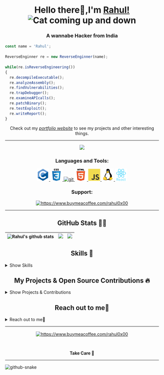 <h1 align='center'> Hello there👋,I'm <a href="https://rahul0x00.github.com/">Rahul!</a> <img src="https://media.giphy.com/media/mGcNjsfWAjY5AEZNw6/giphy.gif" alt="Cat coming up and down" width="50"></h1>
<h3 align='center'>A wannabe Hacker from India</h3>

```js
const name = 'Rahul';

ReverseEnginner re = new ReverseEnginner(name);

while(re.isReverseEngineering())
{
  re.decompileExecutable();
  re.analyzeAssembly();
  re.findVulnerabilities();
  re.trapDebugger();
  re.examineAPIcalls();
  re.patchBinary();
  re.testExploit();
  re.writeReport();
}
```

<p align='center'>Check out my <a href="https://rahul0x00.github.io" alt="portfolio website"> <i>portfolio website</i></a> to see my projects and other interesting things.</p>

  <!--
*I code computers in patterns. I am a hacker and programmer.*
  - ∞ I'm currently learning React.
  - 🌱 Open Source and Community Work.
  - 🚀 Luminous beings we are, not this crude matter. 
    <br>
    -->
    
  --------------------------------

  <div align='center'>
  
  [![](https://visitcount.itsvg.in/api?id=rahul0x00&label=Profile%20Views&pretty=true)](https://visitcount.itsvg.in)
  </div>
<h3 align="center">Languages and Tools:</h3>
<p align="center"> <a href="https://www.cprogramming.com/" target="_blank" rel="noreferrer"> <img src="https://raw.githubusercontent.com/devicons/devicon/master/icons/c/c-original.svg" alt="c" width="40" height="40"/> </a> <a href="https://www.w3schools.com/css/" target="_blank" rel="noreferrer"> <img src="https://raw.githubusercontent.com/devicons/devicon/master/icons/css3/css3-original-wordmark.svg" alt="css3" width="40" height="40"/> </a>  <a href="https://git-scm.com/" target="_blank" rel="noreferrer"> <img src="https://www.vectorlogo.zone/logos/git-scm/git-scm-icon.svg" alt="git" width="40" height="40"/> </a>  <a href="https://www.w3.org/html/" target="_blank" rel="noreferrer"> <img src="https://raw.githubusercontent.com/devicons/devicon/master/icons/html5/html5-original-wordmark.svg" alt="html5" width="40" height="40"/> </a> <a href="https://developer.mozilla.org/en-US/docs/Web/JavaScript" target="_blank" rel="noreferrer"> <img src="https://raw.githubusercontent.com/devicons/devicon/master/icons/javascript/javascript-original.svg" alt="javascript" width="40" height="40"/> </a> <a href="https://www.linux.org/" target="_blank" rel="noreferrer"> <img src="https://raw.githubusercontent.com/devicons/devicon/master/icons/linux/linux-original.svg" alt="linux" width="40" height="40"/> </a> <a href="https://reactjs.org/" target="_blank" rel="noreferrer"> <img src="https://raw.githubusercontent.com/devicons/devicon/master/icons/react/react-original-wordmark.svg" alt="react" width="40" height="40"/> </a> </p>
 <h3 align="center">Support:</h3>
<p align='center'><a href="https://www.buymeacoffee.com/rahul0x00"> <img align='center' src="https://cdn.buymeacoffee.com/buttons/v2/default-yellow.png" height="50" width="210" alt="https://www.buymeacoffee.com/rahul0x00" /></a></p>

--------------------------------
<h2 id="stats" align='center'>GitHub Stats 👨‍💻</h2>


| <img src="https://github-readme-stats.vercel.app/api?username=rahul0x00&show_icons=true&theme=tokyonight&count_private=true&include_all_commits=true&hide_border=true" alt="Rahul's github stats" /> | <img src="https://github-readme-streak-stats.herokuapp.com/?user=rahul0x00&theme=tokyonight&count_private=true&include_all_commits=true&hide_border=true" /> |  <img  width="auto" src="https://github-readme-stats.vercel.app/api/top-langs/?username=rahul0x00&layout=compact" /> |
| ------------- | ------------- | ------------- |

<h2 id="skills" align='center'>Skills 🌱 </h2>
 <details>
<summary>Show Skills</summary>

### Technical Skills 💻



| Skill Group | Skills |
| ----------- | ------ |
| **WebDev:** | <img src="https://img.shields.io/badge/HTML5-E34F26?style=for-the-badge&logo=html5&logoColor=white" alt="html5">&nbsp;<img src="https://img.shields.io/badge/CSS3-1572B6?style=for-the-badge&logo=css3&logoColor=white" alt="css3">&nbsp;<img src="https://img.shields.io/badge/JavaScript-323330?style=for-the-badge&logo=javascript&logoColor=F7DF1E" alt="javascript"> |
| **Programming:** | &nbsp;<img src="https://img.shields.io/badge/C%2B%2B-00599C?style=for-the-badge&logo=c%2B%2B&logoColor=white" alt="c++">|
| **Operating System:** | <img src="https://img.shields.io/badge/Kali_Linux-557C94?style=for-the-badge&logo=kali-linux&logoColor=white">&nbsp;<img src="https://img.shields.io/badge/Windows-0078D6?style=for-the-badge&logo=windows&logoColor=white" alt=""> |
| **Other Technologies:** |  <img src="https://img.shields.io/badge/GitHub-100000?style=for-the-badge&logo=github&logoColor=white" alt="github">&nbsp;<img src="https://img.shields.io/badge/GIT-E44C30?style=for-the-badge&logo=git&logoColor=white" alt="git">
<!-- <img src="" alt=""> -->
<!-- <img  width="150px" align='right' src="https://i.giphy.com/media/TEILCythSScYyaaEDK/giphy.webp"> -->
<img width="150px" align='right' src="https://media1.giphy.com/media/v1.Y2lkPTc5MGI3NjExZTkyZ3dtMml2dXB5aWZiZnNucGV4anlvOGxjMjAyYjVxaDBsZHduYSZlcD12MV9pbnRlcm5hbF9naWZfYnlfaWQmY3Q9cw/Ulfi55m2XDrbLiR9vC/giphy.gif" />
</details>

<!-- <details>
<summary>Open some Section</summary>

</details> -->

<h2 id="projects" align='center'> My Projects & Open Source Contributions 🔥</h2>

<details>
<summary>Show Projects & Contributions</summary>

  <h2 id="achievements" align='center'>Achievements ⚡️</h2>

<details>
<summary>Show Achievements</summary>

<!-- <a href="" target="_blank"><img src="" width="00px"/></a> -->
<!--
| Name | Description | Proof |
| ---- | ----------- | ----- |
 | HackOdisha 2.0 | I participated in HackOdisha 2.0 and was a part of a team. We worked on a project together and I got to learn a lot from that experience | <a href="https://certificate.givemycertificate.com/c/928982d6-1e3a-4a5d-8494-4d8acb810064" target="_blank"><img src="https://user-images.githubusercontent.com/65062036/198053762-c8ccb1b6-2903-422a-9e71-5a14c779cede.png" width="100%"/></a>|-->

| Name | Description | Proof |
| ---- | ----------- | ----- |
| Hacktoberfest 2018,2022 | participated and completed Hacktoberfest 2018 and 2022 | <a href="https://holopin.io/@rahul0x00" target="_blank"><img src="https://holopin.me/rahul0x00" width="100%"/></a> |

</details>
</details>

  <h2 id="social" align='center'>Reach out to me🤝</h2>
<details>
  <summary>Reach out to me🤝</summary>

<h3 align='left'>Social: </h3>
<p align='center'>
<a href="https://twitter.com/rahul0x00" target="_blank">
<img src="https://img.shields.io/badge/Twitter-1DA1F2?style=for-the-badge&logo=twitter&logoColor=white" alt="Twitter">
</a>&nbsp;<a href="https://www.linkedin.com/in/rahul0x00" target="_blank">
<img src="https://img.shields.io/badge/LinkedIn-0077B5?style=for-the-badge&logo=linkedin&logoColor=white" alt="Linkedin">
</a>&nbsp;
<a href="" target="_blank"><img width="28px" src="https://user-images.githubusercontent.com/65062036/194136951-89ad123f-d227-43c9-b488-d113b03fd94f.jpeg" alt="showwcase-profile"></a>&nbsp;
  <a href="https://dev.to/rahul0x00" target="_blank"><img src="https://img.shields.io/badge/dev.to-0A0A0A?style=for-the-badge&logo=devdotto&logoColor=white" alt="devto-profile"></a>&nbsp;<a href="[https://stackoverflow.com/users/13515764/rahul0x00](https://stackoverflow.com/users/19968566/darth-vader)" target="_blank"><img src="https://img.shields.io/badge/Stack_Overflow-FE7A16?style=for-the-badge&logo=stack-overflow&logoColor=white" alt="stackoverflow-profile"></a>&nbsp;</a>&nbsp;<a href="https://codepen.io/rahul0x00" target="_blank"><img src="https://img.shields.io/badge/Codepen-000000?style=for-the-badge&logo=codepen&logoColor=white" alt="Codepen-profile"></a></a></p>
</p><br>
</details>

--------------------------------------

  <div align='center'>
  
  <a href="https://www.buymeacoffee.com/rahul0x00"> <img align="center" src="https://cdn.buymeacoffee.com/buttons/v2/default-yellow.png" height="50" width="210" alt="https://www.buymeacoffee.com/rahul0x00" />
  </a></div>
  <br>
<p align='center'><strong>Take Care 🌱</strong></p>

----------------------------------
<picture>
  <source media="(prefers-color-scheme: dark)" srcset="https://github.com/rahul0x00/rahul0x00/blob/output/github-contribution-grid-snake-dark.svg" />
  <source media="(prefers-color-scheme: light)" srcset="https://github.com/rahul0x00/rahul0x00/blob/output/github-contribution-grid-snake-dark.svg" />
  <img alt="github-snake" src="github-snake.svg" />
</picture>

<!-- [snake gif](https://github.com/rahul0x00/rahul0x00/blob/output/github-contribution-grid-snake.svg) -->
